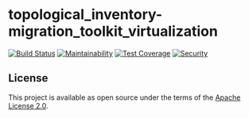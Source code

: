 # topological_inventory-migration_toolkit_virtualization

[![Build Status](https://travis-ci.org/RedHatInsights/topological_inventory-migration_toolkit_virtualization.svg?branch=master)](https://travis-ci.org/RedHatInsights/topological_inventory-migration_toolkit_virtualization)
[![Maintainability](https://api.codeclimate.com/v1/badges/186cd37b6c71344ac6ce/maintainability)](https://codeclimate.com/github/RedHatInsights/topological_inventory-migration_toolkit_virtualization/maintainability)
[![Test Coverage](https://api.codeclimate.com/v1/badges/186cd37b6c71344ac6ce/test_coverage)](https://codeclimate.com/github/RedHatInsights/topological_inventory-migration_toolkit_virtualization/test_coverage)
[![Security](https://hakiri.io/github/ManageIQ/topological_inventory-migration_toolkit_virtualization/master.svg)](https://hakiri.io/github/ManageIQ/topological_inventory-migration_toolkit_virtualization/master)

## License

This project is available as open source under the terms of the [Apache License 2.0](http://www.apache.org/licenses/LICENSE-2.0).
